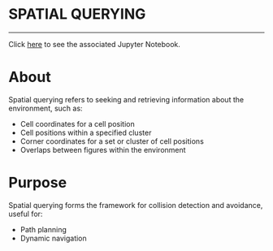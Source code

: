<h1>SPATIAL QUERYING</h1>

---

Click [here](../tests.ipynb) to see the associated Jupyter Notebook.

# About
Spatial querying refers to seeking and retrieving information about the environment, such as:

- Cell coordinates for a cell position
- Cell positions within a specified cluster
- Corner coordinates for a set or cluster of cell positions
- Overlaps between figures within the environment

# Purpose
Spatial querying forms the framework for collision detection and avoidance, useful for:

- Path planning
- Dynamic navigation
